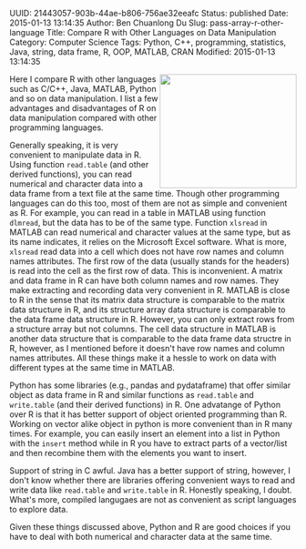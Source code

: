 UUID: 21443057-903b-44ae-b806-756ae32eeafc
Status: published
Date: 2015-01-13 13:14:35
Author: Ben Chuanlong Du
Slug: pass-array-r-other-language
Title: Compare R with Other Languages on Data Manipulation
Category: Computer Science
Tags: Python, C++, programming, statistics, Java, string, data frame, R, OOP, MATLAB, CRAN
Modified: 2015-01-13 13:14:35

<img src="http://dclong.github.io/media/r/r.png" height="200" width="240" align="right"/>
Here I compare R with other languages such as C/C++, Java, MATLAB, Python and so
on data manipulation. I list a few advantages and disadvantages of R on data
manipulation compared with other programming languages. 

Generally speaking, it is very convenient to manipulate data in R. Using function
`read.table` (and other derived functions), you can read numerical and
character data into a data frame from a text file at the same time. Though other
programming languages can do this too, most of them are not as simple and convenient
as R. For example, you can read in a table in MATLAB using function `dlmread`,
but the data has to be of the same type. Function `xlsread` in MATLAB can read
numerical and character values at the same type, but as its name indicates, it
relies on the Microsoft Excel software. What is more, `xlsread` read data into a
cell which does not have row names and column names attributes. The first row of
the data (usually stands for the headers) is read into the cell as the first row
of data. This is inconvenient. 
A matrix and data frame in R can have both column names and row names.
They make extracting and recording data very convenient in R.
MATLAB is close to R in the sense that its matrix data structure is comparable
to the matrix data structure in R, and its structure array data structure is
comparable to the data frame data structure in R. However, you can only extract
rows from a structure array but not columns. The cell data structure in MATLAB
is another data structure that is comparable to the data frame data structre in
R, however, as I mentioned before it doesn't have row names and column names
attributes. All these things make it a hessle to work on data with different
types at the same time in MATLAB. 

Python has some libraries (e.g., pandas and pydataframe) that offer similar
object as data frame in R and similar functions as `read.table` and
`write.table` (and their derived functions) in R. One advatange of Python over R
is that it has better support of object oriented programming than R. Working on
vector alike object in python is more convenient than in R many times. For example, you can
easily insert an element into a list in Python with the `insert` method while in
R you have to extract parts of a vector/list and then recombine them with the
elements you want to insert. 

Support of string in C awful. Java has a better support of string, however, I
don't know whether there are libraries offering convenient ways to read and write data like 
`read.table` and `write.table` in R. Honestly speaking, I doubt. What's more,
compiled langugaes are not as convenient as script languages to explore data.

Given these things discussed above, Python and R
are good choices if you have to deal with both numerical and character data at the same time.

